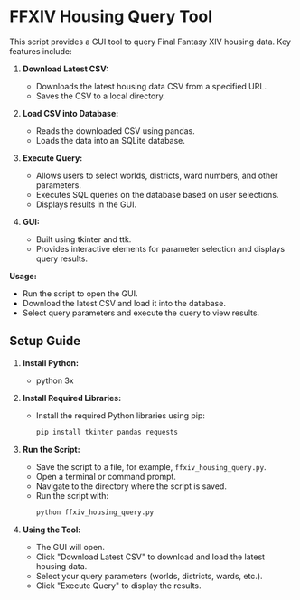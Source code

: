 # FFXIV Housing Query Tool

This script provides a GUI tool to query Final Fantasy XIV housing data. Key features include:

1. **Download Latest CSV:**
   - Downloads the latest housing data CSV from a specified URL.
   - Saves the CSV to a local directory.

2. **Load CSV into Database:**
   - Reads the downloaded CSV using pandas.
   - Loads the data into an SQLite database.

3. **Execute Query:**
   - Allows users to select worlds, districts, ward numbers, and other parameters.
   - Executes SQL queries on the database based on user selections.
   - Displays results in the GUI.

4. **GUI:**
   - Built using tkinter and ttk.
   - Provides interactive elements for parameter selection and displays query results.

**Usage:**
- Run the script to open the GUI.
- Download the latest CSV and load it into the database.
- Select query parameters and execute the query to view results.



## Setup Guide

1. **Install Python:**
   - python 3x

2. **Install Required Libraries:**
   - Install the required Python libraries using pip:
     ```sh
     pip install tkinter pandas requests
     ```

3. **Run the Script:**
   - Save the script to a file, for example, `ffxiv_housing_query.py`.
   - Open a terminal or command prompt.
   - Navigate to the directory where the script is saved.
   - Run the script with:
     ```sh
     python ffxiv_housing_query.py
     ```

4. **Using the Tool:**
   - The GUI will open.
   - Click "Download Latest CSV" to download and load the latest housing data.
   - Select your query parameters (worlds, districts, wards, etc.).
   - Click "Execute Query" to display the results.


